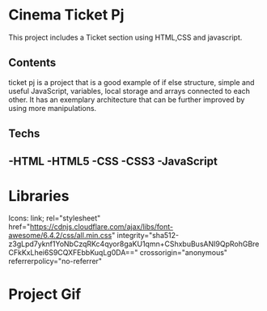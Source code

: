 <h1>Cinema Ticket Pj</h1>

<p>This project includes a Ticket section using HTML,CSS and javascript. </p>

<h2>Contents</h2>

<p>ticket pj is a project that is a good example of if else structure, simple and useful JavaScript, variables, local storage and arrays connected to each other.
 It has an exemplary architecture that can be further improved by using more manipulations.</p>

<h2>Techs<h2>
-HTML
-HTML5
-CSS
-CSS3
-JavaScript

<h1>Libraries</h1>

Icons: link;
      rel="stylesheet"
      href="https://cdnjs.cloudflare.com/ajax/libs/font-awesome/6.4.2/css/all.min.css"
      integrity="sha512-z3gLpd7yknf1YoNbCzqRKc4qyor8gaKU1qmn+CShxbuBusANI9QpRohGBreCFkKxLhei6S9CQXFEbbKuqLg0DA=="
      crossorigin="anonymous"
      referrerpolicy="no-referrer"
    

<h1>Project Gif</h1>

<img src="t-pj.giff" alt="">

<!--  -->
